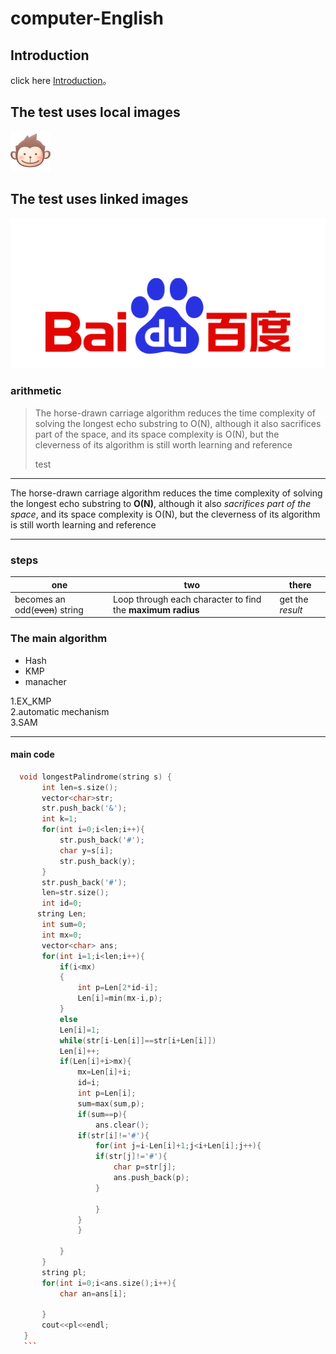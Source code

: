 # computer-English
##  Introduction
click here [Introduction](iNTRO.md)。
## The test uses local images
![picture](001.png)
## The test uses linked images
[![baidu](baidu.png)](https://baidu.com.cn)  

### arithmetic
    
> The horse-drawn carriage algorithm reduces the time complexity of solving the longest echo substring to O(N), although it also sacrifices part of the space, and its space complexity is O(N), but the cleverness of its algorithm is still worth learning and reference
> 
>test  <br> 

<hr/>

The horse-drawn carriage algorithm reduces the time complexity of solving the longest echo substring to **O(N)**, although it also *sacrifices part of the space*, and its space complexity is O(N), but the cleverness of its algorithm is still worth learning and reference

<hr/>  


###  steps

| one | two | there |
| ------ | ------ | ------ |
| becomes an odd(~~even~~) string | Loop through each character to find the **maximum radius** |get the *result* |

### The main algorithm
- Hash
- KMP
- manacher
  
1.EX_KMP  
2.automatic mechanism  
3.SAM
_________________________________________________________________________________________________________________________________________________________________________________
#### main code

 ``` C++
   void longestPalindrome(string s) {
        int len=s.size();
        vector<char>str;
        str.push_back('&');
        int k=1;
        for(int i=0;i<len;i++){
            str.push_back('#');
            char y=s[i];
            str.push_back(y);
        }
        str.push_back('#');
        len=str.size();
        int id=0;
       string Len;
        int sum=0;
        int mx=0;
        vector<char> ans;
        for(int i=1;i<len;i++){
            if(i<mx)
            {
                int p=Len[2*id-i];
                Len[i]=min(mx-i,p);
            }
            else
            Len[i]=1;
            while(str[i-Len[i]]==str[i+Len[i]])
            Len[i]++;
            if(Len[i]+i>mx){
                mx=Len[i]+i;
                id=i;
                int p=Len[i];
                sum=max(sum,p);
                if(sum==p){
                	ans.clear();
                if(str[i]!='#'){
                    for(int j=i-Len[i]+1;j<i+Len[i];j++){
                    if(str[j]!='#'){
                    	char p=str[j];
                    	ans.push_back(p);
                    }
                    
                    }
                }
                }
                
            }
        }
        string pl;
        for(int i=0;i<ans.size();i++){
        	char an=ans[i];
        	  
        }
        cout<<pl<<endl;
    }
    ```

    
    
    




